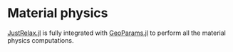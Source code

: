 # Material physics

[JustRelax.jl](https://github.com/PTsolvers/JustRelax.jl) is fully integrated with [GeoParams.jl](https://github.com/JuliaGeodynamics/GeoParams.jl/tree/main) to perform all the material physics computations.

